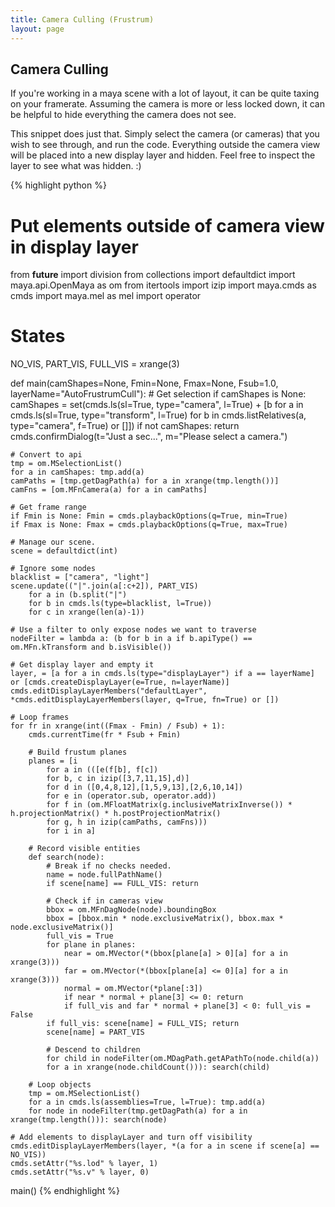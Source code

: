 ```yaml
---
title: Camera Culling (Frustrum)
layout: page
---
```

## Camera Culling

If you're working in a maya scene with a lot of layout, it can be quite taxing on your framerate.
Assuming the camera is more or less locked down, it can be helpful to hide everything the camera does not see.

This snippet does just that. Simply select the camera (or cameras) that you wish to see through, and run the code.
Everything outside the camera view will be placed into a new display layer and hidden. Feel free to inspect the layer to see what was hidden. :)

{% highlight python %}
# Put elements outside of camera view in display layer

from __future__ import division
from collections import defaultdict
import maya.api.OpenMaya as om
from itertools import izip
import maya.cmds as cmds
import maya.mel as mel
import operator

# States
NO_VIS, PART_VIS, FULL_VIS = xrange(3)

def main(camShapes=None, Fmin=None, Fmax=None, Fsub=1.0, layerName="AutoFrustrumCull"):
    # Get selection
    if camShapes is None: camShapes = set(cmds.ls(sl=True, type="camera", l=True) + [b for a in cmds.ls(sl=True, type="transform", l=True) for b in cmds.listRelatives(a, type="camera", f=True) or []])
    if not camShapes: return cmds.confirmDialog(t="Just a sec...", m="Please select a camera.")

    # Convert to api
    tmp = om.MSelectionList()
    for a in camShapes: tmp.add(a)
    camPaths = [tmp.getDagPath(a) for a in xrange(tmp.length())]
    camFns = [om.MFnCamera(a) for a in camPaths]

    # Get frame range
    if Fmin is None: Fmin = cmds.playbackOptions(q=True, min=True)
    if Fmax is None: Fmax = cmds.playbackOptions(q=True, max=True)

    # Manage our scene.
    scene = defaultdict(int)

    # Ignore some nodes
    blacklist = ["camera", "light"]
    scene.update(("|".join(a[:c+2]), PART_VIS)
        for a in (b.split("|")
        for b in cmds.ls(type=blacklist, l=True))
        for c in xrange(len(a)-1))

    # Use a filter to only expose nodes we want to traverse
    nodeFilter = lambda a: (b for b in a if b.apiType() == om.MFn.kTransform and b.isVisible())

    # Get display layer and empty it
    layer, = [a for a in cmds.ls(type="displayLayer") if a == layerName] or [cmds.createDisplayLayer(e=True, n=layerName)]
    cmds.editDisplayLayerMembers("defaultLayer", *cmds.editDisplayLayerMembers(layer, q=True, fn=True) or [])

    # Loop frames
    for fr in xrange(int((Fmax - Fmin) / Fsub) + 1):
        cmds.currentTime(fr * Fsub + Fmin)

        # Build frustum planes
        planes = [i
            for a in (([e(f[b], f[c])
            for b, c in izip([3,7,11,15],d)]
            for d in ([0,4,8,12],[1,5,9,13],[2,6,10,14])
            for e in (operator.sub, operator.add))
            for f in (om.MFloatMatrix(g.inclusiveMatrixInverse()) * h.projectionMatrix() * h.postProjectionMatrix()
            for g, h in izip(camPaths, camFns)))
            for i in a]

        # Record visible entities
        def search(node):
            # Break if no checks needed.
            name = node.fullPathName()
            if scene[name] == FULL_VIS: return

            # Check if in cameras view
            bbox = om.MFnDagNode(node).boundingBox
            bbox = [bbox.min * node.exclusiveMatrix(), bbox.max * node.exclusiveMatrix()]
            full_vis = True
            for plane in planes:
                near = om.MVector(*(bbox[plane[a] > 0][a] for a in xrange(3)))
                far = om.MVector(*(bbox[plane[a] <= 0][a] for a in xrange(3)))
                normal = om.MVector(*plane[:3])
                if near * normal + plane[3] <= 0: return
                if full_vis and far * normal + plane[3] < 0: full_vis = False
            if full_vis: scene[name] = FULL_VIS; return
            scene[name] = PART_VIS

            # Descend to children
            for child in nodeFilter(om.MDagPath.getAPathTo(node.child(a))
            for a in xrange(node.childCount())): search(child)

        # Loop objects
        tmp = om.MSelectionList()
        for a in cmds.ls(assemblies=True, l=True): tmp.add(a)
        for node in nodeFilter(tmp.getDagPath(a) for a in xrange(tmp.length())): search(node)

    # Add elements to displayLayer and turn off visibility
    cmds.editDisplayLayerMembers(layer, *(a for a in scene if scene[a] == NO_VIS))
    cmds.setAttr("%s.lod" % layer, 1)
    cmds.setAttr("%s.v" % layer, 0)
main()
{% endhighlight %}

<!-- <script data-no-instant src="https://gist.github.com/internetimagery/c4a0d57c6afa8177fd4b53baf07aecff.js"></script> -->
